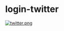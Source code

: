 # login-twitter
[![twitter.png](https://i.postimg.cc/wvKtgMvS/twitter.png)](https://postimg.cc/xkRjP0LR)
